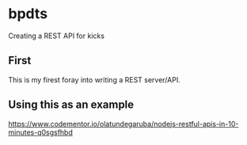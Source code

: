 # bpdts
Creating a REST API for kicks

## First
This is my firest foray into writing a REST server/API.

## Using this as an example
https://www.codementor.io/olatundegaruba/nodejs-restful-apis-in-10-minutes-q0sgsfhbd

